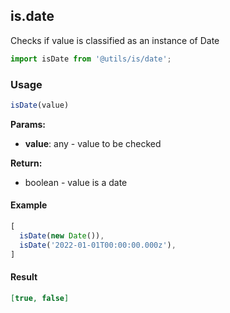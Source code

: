 ## is.date

Checks if value is classified as an instance of Date

```javascript
import isDate from '@utils/is/date';
```

### Usage

```javascript
isDate(value)
```

**Params:**

* **value**: any - value to be checked

**Return:**

* boolean - value is a date

#### Example

```javascript
[
  isDate(new Date()),
  isDate('2022-01-01T00:00:00.000z'),
]
```

#### Result

```json
[true, false]
```